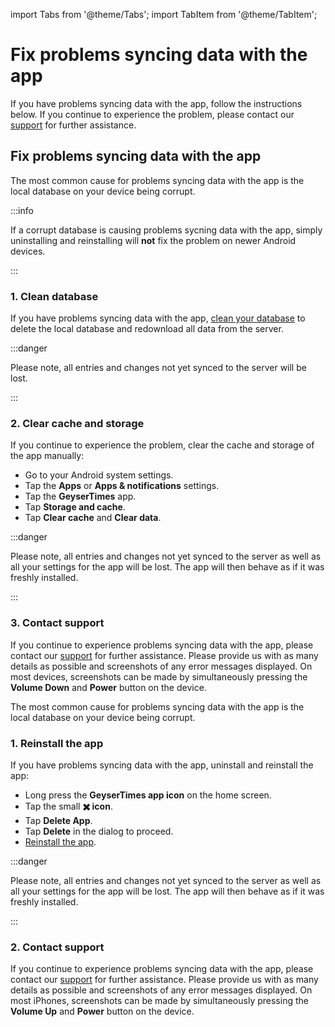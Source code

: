 import Tabs from '@theme/Tabs';
import TabItem from '@theme/TabItem';

# Fix problems syncing data with the app

If you have problems syncing data with the app, follow the instructions below. If you continue to experience the problem, please contact our [support](mailto:support@geysertimes.org) for further assistance. 

## Fix problems syncing data with the app

<Tabs groupId="os">
<TabItem value="android" label="Android">

The most common cause for problems syncing data with the app is the local database on your device being corrupt.

:::info

If a corrupt database is causing problems sycning data with the app, simply uninstalling and reinstalling will **not** fix the problem on newer Android devices.

:::

### 1. Clean database

If you have problems syncing data with the app, [clean your database](settings-sync.md#clean-database) to delete the local database and redownload all data from the server.

:::danger

Please note, all entries and changes not yet synced to the server will be lost.

:::

### 2. Clear cache and storage

If you continue to experience the problem, clear the cache and storage of the app manually:

* Go to your Android system settings.
* Tap the **Apps** or **Apps & notifications** settings.
* Tap the **GeyserTimes** app.
* Tap **Storage and cache**.
* Tap **Clear cache** and **Clear data**.

:::danger

Please note, all entries and changes not yet synced to the server as well as all your settings for the app will be lost. The app will then behave as if it was freshly installed. 

:::

### 3. Contact support

If you continue to experience problems syncing data with the app, please contact our [support](mailto:support@geysertimes.org) for further assistance. Please provide us with as many details as possible and screenshots of any error messages displayed. On most devices, screenshots can be made by simultaneously pressing the **Volume Down** and **Power** button on the device. 

</TabItem>
<TabItem value="iOS" label="iOS">

The most common cause for problems syncing data with the app is the local database on your device being corrupt.

### 1. Reinstall the app

If you have problems syncing data with the app, uninstall and reinstall the app:
* Long press the **GeyserTimes app icon** on the home screen.
* Tap the small **✖️ icon**.
* Tap **Delete App**.
* Tap **Delete** in the dialog to proceed.
* [Reinstall the app](get-started.md#get-geysertimes).

:::danger

Please note, all entries and changes not yet synced to the server as well as all your settings for the app will be lost. The app will then behave as if it was freshly installed. 

:::

### 2. Contact support

If you continue to experience problems syncing data with the app, please contact our [support](mailto:support@geysertimes.org) for further assistance. Please provide us with as many details as possible and screenshots of any error messages displayed. On most iPhones, screenshots can be made by simultaneously pressing the **Volume Up** and **Power** button on the device.

</TabItem>
</Tabs>
